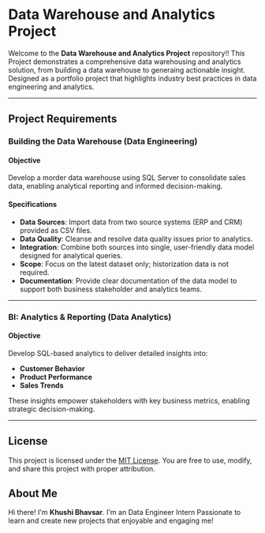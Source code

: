 # Data Warehouse and Analytics Project

Welcome to the **Data Warehouse and Analytics Project** repository!!
This Project demonstrates a comprehensive data warehousing and analytics solution, from building a data warehouse to generaing actionable insight. Designed as a portfolio project that highlights industry best practices in data engineering and analytics.

--- 

## Project Requirements

### Building the Data Warehouse (Data Engineering)

#### Objective 
Develop a morder data warehouse using SQL Server to consolidate sales data, enabling analytical reporting and informed decision-making. 

#### Specifications 
- **Data Sources**: Import data from two source systems (ERP and CRM) provided as CSV files.
- **Data Quality**: Cleanse and resolve data quality issues prior to analytics.
- **Integration**: Combine both sources into single, user-friendly data model designed for analytical queries.
- **Scope**: Focus on the latest dataset only; historization data is not required.
- **Documentation**: Provide clear documentation of the data model to support both business stakeholder and analytics teams.

---

### BI: Analytics & Reporting (Data Analytics)

#### Objective
Develop SQL-based analytics to deliver detailed insights into:
- **Customer Behavior**
- **Product Performance**
- **Sales Trends**

These insights empower stakeholders with key business metrics, enabling strategic decision-making.

---

## License

This project is licensed under the [MIT License](LICENSE). You are free to use, modify, and share this project with proper attribution.

## About Me

Hi there! I'm **Khushi Bhavsar**. I'm an Data Engineer Intern Passionate to learn and create new projects that enjoyable and engaging me!
